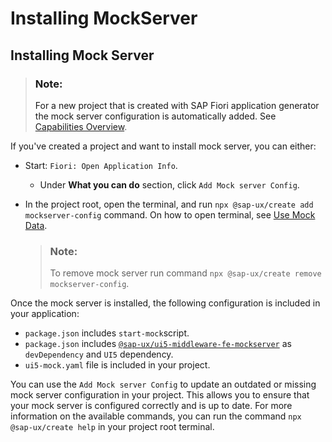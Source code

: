 <!-- loio253805578f04461a9741983a630ce4f1 -->

# Installing MockServer



<a name="loio253805578f04461a9741983a630ce4f1__installmockserver"/>

## Installing Mock Server

> ### Note:  
> For a new project that is created with SAP Fiori application generator the mock server configuration is automatically added. See [Capabilities Overview](../Getting-Started-with-SAP-Fiori-Tools/capabilities-overview-f540ae1.md).

If you've created a project and want to install mock server, you can either:

-   Start: `Fiori: Open Application Info`.

    -   Under **What you can do** section, click `Add Mock server Config`.

-   In the project root, open the terminal, and run `npx @sap-ux/create add mockserver-config` command. On how to open terminal, see [Use Mock Data](use-mock-data-bda83a4.md).

    > ### Note:  
    > To remove mock server run command `npx @sap-ux/create remove mockserver-config`.


Once the mock server is installed, the following configuration is included in your application:

-   `package.json` includes `start-mock`script.
-   `package.json` includes [`@sap-ux/ui5-middleware-fe-mockserver`](https://www.npmjs.com/package/@sap-ux/ui5-middleware-fe-mockserver) as `devDependency` and `UI5` dependency.
-   `ui5-mock.yaml` file is included in your project.

You can use the `Add Mock server Config` to update an outdated or missing mock server configuration in your project. This allows you to ensure that your mock server is configured correctly and is up to date. For more information on the available commands, you can run the command `npx @sap-ux/create help` in your project root terminal.

